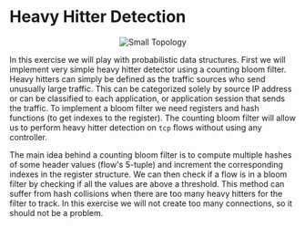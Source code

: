 # Heavy Hitter Detection

<p align="center">
  <img src="https://github.com/nsg-ethz/p4-learning/blob/master/exercises/06-Heavy_Hitter_Detector/images/heavy_hitter_topo.png" title="Small Topology"/>
<p/>

In this exercise we will play with probabilistic data structures. First we will implement very simple heavy hitter detector
using a counting bloom filter.
Heavy hitters can simply be defined as the traffic sources who send unusually large traffic.
This can be categorized solely by source IP address or can be classified to each application,
or application session that sends the traffic. To implement a bloom filter
we need registers and hash functions (to get indexes to the register). The counting bloom filter will allow us to perform heavy hitter
detection on `tcp` flows without using any controller.

The main idea behind a counting bloom filter is to compute multiple hashes of some header values (flow's 5-tuple) and increment the corresponding
indexes in the register structure. We can then check if a flow is in a bloom filter by checking if all the values are above a threshold. This method can suffer from hash collisions when there are too many heavy hitters for the filter to track. In this exercise we
will not create too many connections, so it should not be a problem.
